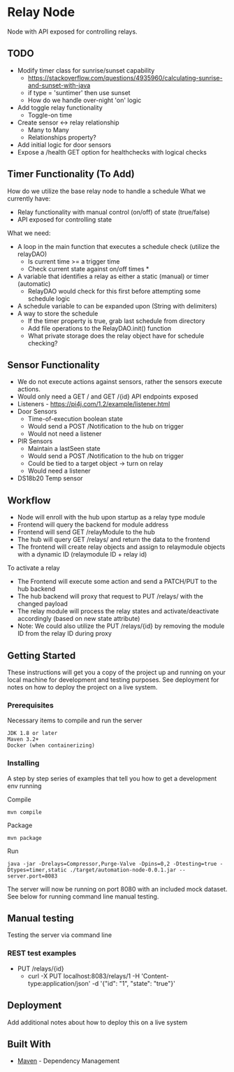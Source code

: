 # Relay Node

Node with API exposed for controlling relays.

## TODO
* Modify timer class for sunrise/sunset capability
    * https://stackoverflow.com/questions/4935960/calculating-sunrise-and-sunset-with-java
    * if type = 'suntimer' then use sunset 
    * How do we handle over-night 'on' logic
* Add toggle relay functionality
    * Toggle-on time
* Create sensor <-> relay relationship
    * Many to Many
    * Relationships property?
* Add initial logic for door sensors
* Expose a /health GET option for healthchecks with logical checks

## Timer Functionality (To Add)
How do we utilize the base relay node to handle a schedule
What we currently have:
* Relay functionality with manual control (on/off) of state (true/false)
* API exposed for controlling state

What we need:
* A loop in the main function that executes a schedule check (utilize the relayDAO)
    * Is current time >= a trigger time
    * Check current state against on/off times
        * 
* A variable that identifies a relay as either a static (manual) or timer (automatic)
    * RelayDAO would check for this first before attempting some schedule logic
* A schedule variable to can be expanded upon (String with delimiters)
* A way to store the schedule
    * If the timer property is true, grab last schedule from directory
    * Add file operations to the RelayDAO.init() function
    * What private storage does the relay object have for schedule checking?

## Sensor Functionality
* We do not execute actions against sensors, rather the sensors execute actions.
* Would only need a GET / and GET /{id} API endpoints exposed
* Listeners - https://pi4j.com/1.2/example/listener.html
* Door Sensors
    * Time-of-execution boolean state
    * Would send a POST /Notification to the hub on trigger
    * Would not need a listener
* PIR Sensors
    * Maintain a lastSeen state
    * Would send a POST /Notification to the hub on trigger
    * Could be tied to a target object -> turn on relay
    * Would need a listener
* DS18b20 Temp sensor


## Workflow
* Node will enroll with the hub upon startup as a relay type module
* Frontend will query the backend for module address
* Frontend will send GET /relayModule to the hub
* The hub will query GET /relays/ and return the data to the frontend
* The frontend will create relay objects and assign to relaymodule objects with a dynamic ID (relaymodule ID + relay id)

To activate a relay
* The Frontend will execute some action and send a PATCH/PUT to the hub backend
* The hub backend will proxy that request to PUT /relays/ with the changed payload
* The relay module will process the relay states and activate/deactivate accordingly (based on new state attribute)
* Note: We could also utilize the PUT /relays/{id} by removing the module ID from the relay ID during proxy


## Getting Started

These instructions will get you a copy of the project up and running on your local machine for development and testing purposes. See deployment for notes on how to deploy the project on a live system.

### Prerequisites

Necessary items to compile and run the server

```
JDK 1.8 or later
Maven 3.2+
Docker (when containerizing)
```

### Installing

A step by step series of examples that tell you how to get a development env running

Compile

```
mvn compile
```

Package

```
mvn package
```

Run

```
java -jar -Drelays=Compressor,Purge-Valve -Dpins=0,2 -Dtesting=true -Dtypes=timer,static ./target/automation-node-0.0.1.jar --server.port=8083
```

The server will now be running on port 8080 with an included mock dataset.
See below for running command line manual testing.

## Manual testing

Testing the server via command line

### REST test examples

* PUT /relays/{id}
    * curl -X PUT localhost:8083/relays/1 -H 'Content-type:application/json' -d '{"id": "1", "state": "true"}'


## Deployment

Add additional notes about how to deploy this on a live system

## Built With
* [Maven](https://maven.apache.org/) - Dependency Management
